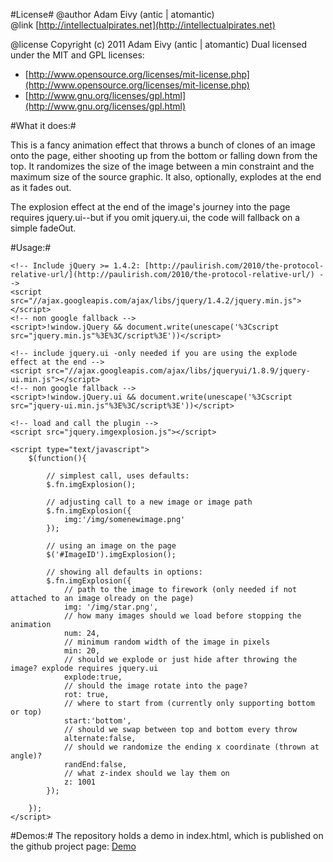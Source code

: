 #License#
@author Adam Eivy (antic | atomantic)  
@link [http://intellectualpirates.net](http://intellectualpirates.net)  

@license Copyright (c) 2011 Adam Eivy (antic | atomantic) Dual licensed under the MIT and GPL licenses:  
 * [http://www.opensource.org/licenses/mit-license.php](http://www.opensource.org/licenses/mit-license.php)  
 * [http://www.gnu.org/licenses/gpl.html](http://www.gnu.org/licenses/gpl.html)

#What it does:#

This is a fancy animation effect that throws a bunch of clones of an image onto the page, either shooting up from the bottom or falling down from the top.
It randomizes the size of the image between a min constraint and the maximum size of the source graphic.
It also, optionally, explodes at the end as it fades out.

The explosion effect at the end of the image's journey into the page requires jquery.ui--but if you omit jquery.ui, the code will fallback on a simple fadeOut.

#Usage:#

	<!-- Include jQuery >= 1.4.2: [http://paulirish.com/2010/the-protocol-relative-url/](http://paulirish.com/2010/the-protocol-relative-url/) -->
	<script src="//ajax.googleapis.com/ajax/libs/jquery/1.4.2/jquery.min.js"></script>
	<!-- non google fallback -->
	<script>!window.jQuery && document.write(unescape('%3Cscript src="jquery.min.js"%3E%3C/script%3E'))</script>
	
	<!-- include jquery.ui -only needed if you are using the explode effect at the end -->
	<script src="//ajax.googleapis.com/ajax/libs/jqueryui/1.8.9/jquery-ui.min.js"></script>
	<!-- non google fallback -->
	<script>!window.jQuery.ui && document.write(unescape('%3Cscript src="jquery-ui.min.js"%3E%3C/script%3E'))</script>
	
	<!-- load and call the plugin -->
	<script src="jquery.imgexplosion.js"></script>
	
	<script type="text/javascript">
		$(function(){
			
			// simplest call, uses defaults:
			$.fn.imgExplosion();
			
			// adjusting call to a new image or image path
			$.fn.imgExplosion({
				img:'/img/somenewimage.png'
			});
			
			// using an image on the page
			$('#ImageID').imgExplosion();
			
			// showing all defaults in options:
			$.fn.imgExplosion({
				// path to the image to firework (only needed if not attached to an image olready on the page)
		     	img: '/img/star.png',
				// how many images should we load before stopping the animation
				num: 24,				
				// minimum random width of the image in pixels
				min: 20,
				// should we explode or just hide after throwing the image? explode requires jquery.ui
				explode:true,	
				// should the image rotate into the page?
				rot: true,
				// where to start from (currently only supporting bottom or top)
				start:'bottom',
				// should we swap between top and bottom every throw
				alternate:false,
				// should we randomize the ending x coordinate (thrown at angle)?
				randEnd:false,
				// what z-index should we lay them on
				z: 1001
			});
			
		});
	</script>

#Demos:#
The repository holds a demo in index.html, which is published on the github project page:
[Demo](http://atomantic.github.com/jquery.imgExplosion)